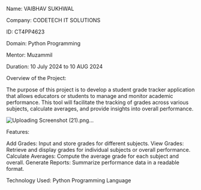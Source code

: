 Name: VAIBHAV SUKHWAL

Company: CODETECH IT SOLUTIONS

ID: CT4PP4623

Domain: Python Programming 

Mentor: Muzammil 

Duration: 10 July 2024 to 10 AUG 2024


Overview of the Project:

The purpose of this project is to develop a student grade tracker application that allows educators or students to manage and monitor academic performance. This tool will facilitate the tracking of grades across various subjects, calculate averages, and provide insights into overall performance.

![Uploading Screenshot (21).png…]()


Features:

Add Grades: Input and store grades for different subjects.
View Grades: Retrieve and display grades for individual subjects or overall performance.
Calculate Averages: Compute the average grade for each subject and overall.
Generate Reports: Summarize performance data in a readable format.

Technology Used: Python Programming Language

